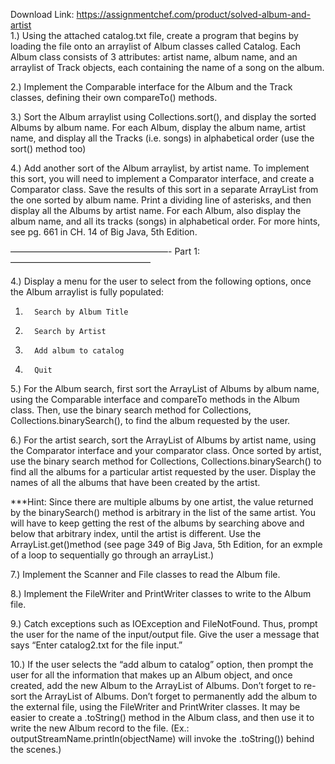 Download Link: https://assignmentchef.com/product/solved-album-and-artist
<br>
1.) Using the attached catalog.txt file, create a program that begins by loading the file onto an arraylist of Album classes called Catalog.  Each Album class consists of 3 attributes:  artist name, album name, and an arraylist of Track objects, each containing the name of a song on the album.

2.)  Implement the Comparable interface for the Album and the Track classes, defining their own compareTo() methods.

3.)  Sort the Album arraylist using Collections.sort(), and display the sorted Albums by album name. For each Album, display the album name, artist name, and display all the Tracks (i.e. songs) in alphabetical order (use the sort() method too)

4.)  Add another sort of the Album arraylist, by artist name.  To implement this sort, you will need to implement a Comparator interface, and create a Comparator class.  Save the results of this sort in a separate ArrayList from the one sorted by album name.  Print a dividing line of asterisks, and then display all the Albums by artist name.  For each Album, also display the album name, and all its tracks (songs) in alphabetical order.  For more hints, see pg. 661 in CH. 14 of Big Java, 5th Edition.

——————————————————- Part 1:    ————————————————

4.)  Display a menu for the user to select from the following options, once the Album arraylist is fully populated:

1.       Search by Album Title

2.       Search by Artist

3.       Add album to catalog

4.       Quit

5.)  For the Album search, first sort the ArrayList of Albums by album name, using the Comparable interface and compareTo methods in the Album class.  Then, use the binary search method for Collections, Collections.binarySearch(), to find the album requested by the user.

6.)  For the artist search, sort the ArrayList of Albums by artist name, using the Comparator interface and your comparator class. Once sorted by artist, use the binary search method for Collections, Collections.binarySearch() to find all the albums for a particular artist requested by the user.  Display the names of all the albums that have been created by the artist.

***Hint: Since there are multiple albums by one artist, the value returned by the binarySearch() method is  arbitrary in the list of the same artist. You will have to keep getting the rest of the albums by searching above and below that arbitrary index, until the artist is different. Use the ArrayList.get()method (see page 349 of Big Java, 5th Edition, for an exmple of a loop to sequentially go through an arrayList.)

7.)  Implement the Scanner and File classes to read the Album file.

8.)  Implement the FileWriter and PrintWriter classes to write to the Album file.

9.) Catch exceptions such as IOException and FileNotFound.  Thus, prompt the user for the name of the input/output file. Give the user a message that says “Enter catalog2.txt for the file input.”

10.) If the user selects the “add album to catalog” option, then prompt the user for all the information that makes up an Album object, and once created, add the new Album to the ArrayList of Albums.  Don’t forget to re-sort the ArrayList of Albums.  Don’t forget to permanently add the album to the external file, using the FileWriter and PrintWriter classes.  It may be easier to create a .toString() method in the Album class, and then use it to write the new Album record to the file.  (Ex.:  outputStreamName.println(objectName) will invoke the .toString()) behind the scenes.)